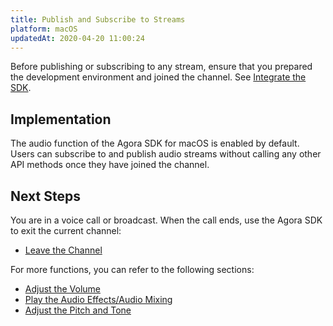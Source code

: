 ```yaml
---
title: Publish and Subscribe to Streams
platform: macOS
updatedAt: 2020-04-20 11:00:24
---
```

Before publishing or subscribing to any stream, ensure that you prepared the development environment and joined the channel. See [Integrate the SDK](/en/Voice/mac_video).

## Implementation
The audio function of the Agora SDK for macOS is enabled by default. Users can subscribe to and publish audio streams without calling any other API methods once they have joined the channel.

## Next Steps
You are in a voice call or broadcast. When the call ends, use the Agora SDK to exit the current channel:

* [Leave the Channel](/en/Voice/leave_mac)

For more functions, you can refer to the following sections:

* [Adjust the Volume](/en/Voice/volume_mac)
* [Play the Audio Effects/Audio Mixing](/en/Voice/effect_mixing_mac)
* [Adjust the Pitch and Tone](/en/Voice/voice_effect_android_audio)